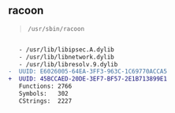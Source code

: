 ## racoon

> `/usr/sbin/racoon`

```diff

   - /usr/lib/libipsec.A.dylib
   - /usr/lib/libnetwork.dylib
   - /usr/lib/libresolv.9.dylib
-  UUID: E6026005-64EA-3FF3-963C-1C69770ACCA5
+  UUID: 45BCCAED-20DE-3EF7-BF57-2E1B713899E1
   Functions: 2766
   Symbols:   302
   CStrings:  2227

```
